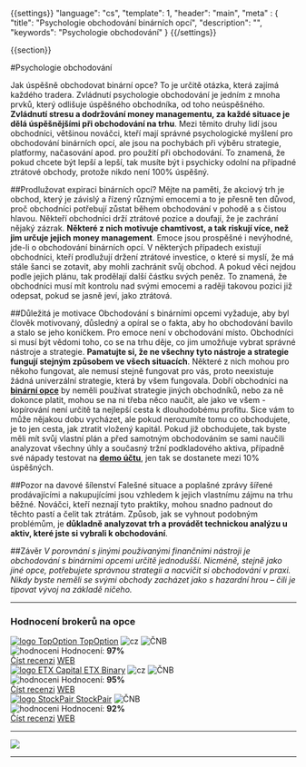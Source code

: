 {{settings}}
  "language": "cs",
  "template": 1,
  "header": "main",
  "meta" : {
    "title": "Psychologie obchodování binárních opcí",
    "description": "",
    "keywords": "Psychologie obchodování"
  }
{{/settings}}

<div class="row">
<div class="col-md-9" role="main" markdown="1">

{{section}}

#Psychologie obchodování

Jak úspěšně obchodovat binární opce? To je určitě otázka, která zajímá každého tradera. Zvládnutí psychologie obchodování je jedním z mnoha prvků, který odlišuje úspěšného obchodníka, od toho neúspěšného. **Zvládnutí stresu a dodržování money managementu, za každé situace je dělá úspěšnějšími při obchodování na trhu**.  Mezi těmito druhy lidí jsou obchodníci, většinou nováčci, kteří mají správné psychologické myšlení pro obchodování binárních opcí, ale jsou na pochybách při výběru strategie, platformy, načasování apod. pro použití při obchodování. To znamená, že pokud chcete být lepší a lepší, tak musíte být i psychicky odolní na případné ztrátové obchody, protože nikdo není 100% úspěšný.

##Prodlužovat expiraci binárních opcí?
Mějte na paměti, že akciový trh je obchod, který je závislý a řízený různými emocemi a to je přesně ten důvod, proč obchodníci potřebují zůstat během obchodování v pohodě a s čistou hlavou. Někteří obchodníci drží ztrátové pozice a doufají, že je zachrání nějaký zázrak. **Některé z nich motivuje chamtivost, a tak riskují více, než jim určuje jejich money management**. Emoce jsou prospěšné i nevýhodné, jde-li o obchodování binárních opcí. V některých případech existují obchodníci, kteří prodlužují držení ztrátové investice, o které si myslí, že má stále šanci se zotavit, aby mohli zachránit svůj obchod. A pokud věci nejdou podle jejich plánu, tak prodělají další částku svých peněz. To znamená, že obchodníci musí mít kontrolu nad svými emocemi a raději takovou pozici již odepsat, pokud se jasně jeví, jako ztrátová.

##Důležitá je motivace
Obchodování s binárními opcemi vyžaduje, aby byl člověk motivovaný, důsledný a opíral se o fakta, aby ho obchodování bavilo a stalo se jeho koníčkem. Pro emoce není v obchodování místo. Obchodníci si musí být vědomi toho, co se na trhu děje, co jim umožňuje vybrat správné nástroje a strategie. **Pamatujte si, že ne všechny tyto nástroje a strategie fungují stejným způsobem ve všech situacích**. Některé z nich mohou pro někoho fungovat, ale nemusí stejně fungovat pro vás, proto neexistuje žádná univerzální strategie, která by všem fungovala. Dobří obchodníci na [**binární opce**](http://www.forexsrovnavac.cz/binarni-opce "Binární opce") by neměli používat strategie jiných obchodníků, nebo za ně dokonce platit, mohou se na ni třeba něco naučit, ale jako ve všem - kopírování není určitě ta nejlepší cesta k dlouhodobému profitu. Sice vám to může nějakou dobu vycházet, ale pokud nerozumíte tomu co obchodujete, je to jen cesta, jak ztratit vložený kapitál. Pokud již obchodujete, tak byste měli mít svůj vlastní plán a před samotným obchodováním se sami naučili analyzovat všechny úhly a současný tržní podkladového aktiva, případně své nápady testovat na [**demo účtu**](http://www.forexsrovnavac.cz/demo-ucet-na-binarni-opce "Binární opce demo"), jen tak se dostanete mezi 10% úspěšných.

##Pozor na davové šílenství
Falešné situace a poplašné zprávy šířené prodávajícími a nakupujícími jsou vzhledem k jejich vlastnímu zájmu na trhu běžné.  Nováčci, kteří neznají tyto praktiky, mohou snadno padnout do těchto pastí a čelit tak ztrátám. Způsob, jak se vyhnout podobným problémům, je **důkladně analyzovat trh a provádět technickou analýzu u aktiv, které jste si vybrali k obchodování**. 

##Závěr
*V porovnání s jinými používanými finančními nástroji je obchodování s binárními opcemi určitě jednodušší. Nicméně, stejně jako jiné opce, potřebujete správnou strategii a nacvičit si obchodování v praxi. Nikdy byste neměli se svými obchody zacházet jako s hazardní hrou – čili je tipovat vývoj na základě ničeho.*



</div>
<div class="col-md-3" markdown="10">

- - -

<div id="brokeri-box">
<H3 class="brokeri-nadpis">Hodnocení brokerů na opce</H3>
<div class="broker">
  <div class="broker-top">
  <a href="#"  title="TopOption">
    <img src="{{img-url}}brokeri/topoption-logo.png" alt="logo TopOption">
  </a>
  <a class="broker-top-odkaz" target="_parent" href="http://blog.forexsrovnavac.cz/topoption" title="TopOption">TopOption</a>
  <img class="ikona" src="{{img-url}}brokeri/cz.png" alt="cz">
  <img class="ikona" src="{{img-url}}brokeri/cnb.png" alt="ČNB">
  </div>
  <div class="hodnoceni">
  <img src="{{img-url}}brokeri/hodnoceni.png" alt="hodnoceni">
  Hodnocení: <b>97%</b>
  </div>
  <a class="recenze" target="_parent" href="http://forexsrovnavac.cz/topoption" title"Číst recenzi">Číst recenzi</a>
  <a class="ucet" target="_parent" href="http://blog.forexsrovnavac.cz/topoption" title"Otevřít účet">WEB</a>
</div>
<div class="broker">
 <div class="broker-top">
  <a href="#" title="ETX Binary">
    <img src="{{img-url}}brokeri/etxcapital-logo.png" alt="logo ETX Capital">
  </a>
   <a class="broker-top-odkaz" target="_parent"  href="http://www.forexsrovnavac.cz/etx-capital-zkusenosti" title="ETX Binary">ETX Binary</a>
  <img class="ikona" src="{{img-url}}brokeri/cz.png" alt="cz">
  <img class="ikona" src="{{img-url}}brokeri/cnb.png" alt="ČNB">
 </div>
 <div class="hodnoceni">
  <img src="{{img-url}}brokeri/hodnoceni.png" alt="hodnoceni">
  Hodnocení: <b>95%</b>
 </div>
 <a class="recenze" target="_parent" href="http://www.forexsrovnavac.cz/etx-capital-zkusenosti" title"Číst recenzi">Číst recenzi</a>
 <a class="ucet" href="http://blog.forexsrovnavac.cz/etxbinary" title"Otevřít účet">WEB</a>
</div> 
<div class="broker">
 <div class="broker-top">
  <a href="#" title="Stockpair">
    <img src="{{img-url}}brokeri/stockpair-logo.png" alt="logo StockPair">
  </a>
  <a class="broker-top-odkaz" href="#" title="StockPair">StockPair</a>
  <img class="ikona" src="{{img-url}}brokeri/cnb.png" alt="ČNB">
 </div>
 <div class="hodnoceni">
  <img src="{{img-url}}brokeri/hodnoceni.png" alt="hodnoceni">
  Hodnocení: <b>92%</b>
 </div>
 <a class="recenze" href="http://www.forexsrovnavac.cz/stockpair-recenze" title"Číst recenzi">Číst recenzi</a>
 <a class="ucet" href="http://blog.forexsrovnavac.cz/stockpair" title"Otevřít účet">WEB</a>
</div> 

<hr />

<a href="http://blog.forexsrovnavac.cz/topoption" alt="Demo účet"  target="_blank">
 <img src="http://blog.forexsrovnavac.cz/wp-content/uploads/2015/02/2015-02-17-22_43_03-Plus500-_-Akcie-Plus500_-Online-obchodování-s-akciemi-_-Obchodování-s-podíly_kme.png" width="" height=""/>

</a>

<hr />

</div>
</div>
</div>